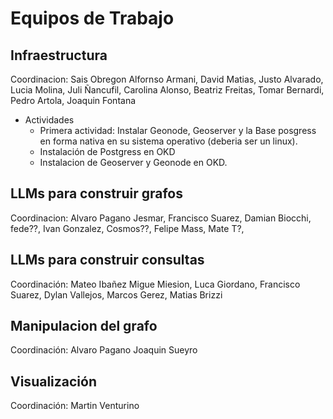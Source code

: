 # Equipos de Trabajo

## Infraestructura
Coordinacion: Sais Obregon
Alfornso Armani, David Matias, Justo Alvarado, Lucia Molina, Juli Ñancufil, Carolina Alonso, Beatriz Freitas, Tomar Bernardi, Pedro Artola, Joaquin Fontana
* Actividades
  * Primera actividad: Instalar Geonode, Geoserver y la Base posgress en forma nativa en su sistema operativo (deberia ser un linux).
  * Instalación de Postgress en OKD
  * Instalacion de Geoserver y Geonode en OKD.

## LLMs para construir grafos
Coordinacion: Alvaro Pagano
Jesmar, Francisco Suarez, Damian Biocchi, fede??, Ivan Gonzalez, Cosmos??, Felipe Mass, Mate T?, 

## LLMs para construir consultas
Coordinación: Mateo Ibañez
Migue Miesion, Luca Giordano, Francisco Suarez, Dylan Vallejos, Marcos Gerez, Matias Brizzi

## Manipulacion del grafo
Coordinación: Alvaro Pagano
Joaquin Sueyro

## Visualización
Coordinación: Martin Venturino

